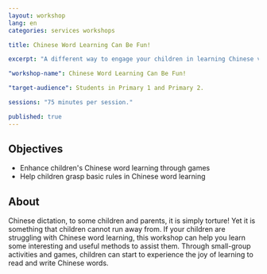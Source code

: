 ```yaml
---
layout: workshop
lang: en
categories: services workshops

title: Chinese Word Learning Can Be Fun!

excerpt: "A different way to engage your children in learning Chinese vocabulary!"

"workshop-name": Chinese Word Learning Can Be Fun!

"target-audience": Students in Primary 1 and Primary 2.

sessions: "75 minutes per session."

published: true
---
```


## Objectives
* Enhance children's Chinese word learning through games
* Help children grasp basic rules in Chinese word learning

## About
Chinese dictation, to some children and parents, it is simply torture!  Yet it is something that children cannot run away from.  If your children are struggling with Chinese word learning, this workshop can help you learn some interesting and useful methods to assist them.  Through small-group activities and games, children can start to experience the joy of learning to read and write Chinese words.